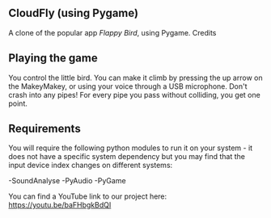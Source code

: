## CloudFly (using Pygame)

A clone of the popular app *Flappy Bird*, using Pygame.
Credits 

## Playing the game

You control the little bird. You can make it climb by pressing the up arrow on the MakeyMakey, or using your voice through a USB microphone. Don't crash into any pipes! For every pipe you pass without colliding, you get one point.


## Requirements

You will require the following python modules to run it on your system - it does not have a specific system dependency but you may find that the input device index changes on different systems:

-SoundAnalyse
-PyAudio
-PyGame

You can find a YouTube link to our project here: https://youtu.be/baFHbgkBdQI
